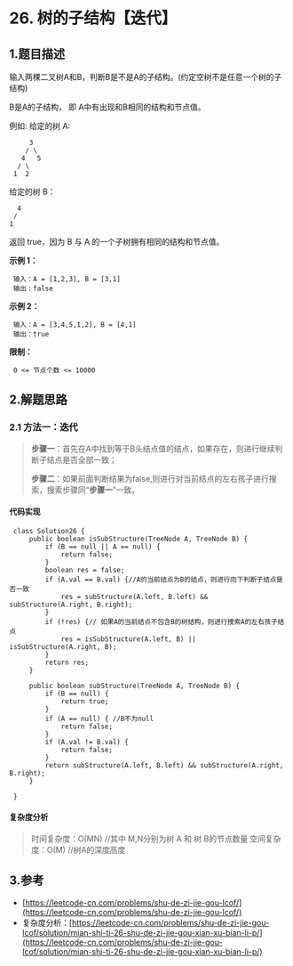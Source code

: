 # 26. 树的子结构【迭代】

## 1.题目描述

输入两棵二叉树A和B，判断B是不是A的子结构。\(约定空树不是任意一个树的子结构\)

B是A的子结构， 即 A中有出现和B相同的结构和节点值。

例如: 给定的树 A:

```text
     3
    / \
   4   5
  / \
 1  2 
```

 给定的树 B：

```text
  4
 /
1 
```

返回 true，因为 B 与 A 的一个子树拥有相同的结构和节点值。

**示例 1：**

```text
 输入：A = [1,2,3], B = [3,1]
 输出：false
```

**示例 2：**

```text
 输入：A = [3,4,5,1,2], B = [4,1]
 输出：true
```

**限制：**

```text
 0 <= 节点个数 <= 10000
```

## 2.解题思路

### 2.1 方法一：迭代

> **步骤一**：首先在A中找到等于B头结点值的结点，如果存在，则进行继续判断子结点是否全部一致；
>
> **步骤二**：如果前面判断结果为false,则进行对当前结点的左右孩子进行搜索，搜索步骤同“**步骤一**”一致。

#### 代码实现

```text
 class Solution26 {
     public boolean isSubStructure(TreeNode A, TreeNode B) {
         if (B == null || A == null) {
             return false;
         }
         boolean res = false;
         if (A.val == B.val) {//A的当前结点为B的结点，则进行向下判断子结点是否一致
             res = subStructure(A.left, B.left) && subStructure(A.right, B.right);
         }
         if (!res) {// 如果A的当前结点不包含B的树结构，则进行搜索A的左右孩子结点
             res = isSubStructure(A.left, B) || isSubStructure(A.right, B);
         }
         return res;
     }
 ​
     public boolean subStructure(TreeNode A, TreeNode B) {
         if (B == null) {
             return true;
         }
         if (A == null) { //B不为null
             return false;
         }
         if (A.val != B.val) {
             return false;
         }
         return subStructure(A.left, B.left) && subStructure(A.right, B.right);
     }
 ​
 }
```

#### 复杂度分析

> 时间复杂度：O\(MN\) //其中 M,N分别为树 A 和 树 B的节点数量 空间复杂度：O\(M\) //树A的深度高度

## 3.参考

* [https://leetcode-cn.com/problems/shu-de-zi-jie-gou-lcof/](https://leetcode-cn.com/problems/shu-de-zi-jie-gou-lcof/)
* 复杂度分析：[https://leetcode-cn.com/problems/shu-de-zi-jie-gou-lcof/solution/mian-shi-ti-26-shu-de-zi-jie-gou-xian-xu-bian-li-p/](https://leetcode-cn.com/problems/shu-de-zi-jie-gou-lcof/solution/mian-shi-ti-26-shu-de-zi-jie-gou-xian-xu-bian-li-p/)

